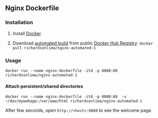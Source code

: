 ## Nginx Dockerfile


### Installation

1. Install [Docker](https://www.docker.com/).

2. Download [automated build](https://hub.docker.com/r/richardsonlima/nginx-automated-1/) from public [Docker Hub Registry](https://registry.hub.docker.com/): `docker pull richardsonlima/nginx-automated-1`

### Usage
    docker run --name nginx-dockerfile -itd -p 8080:80 richardsonlima/nginx-automated-1

#### Attach persistent/shared directories

    docker run --name nginx-dockerfile -itd -p 8080:80  -v ~/dev/mywebapp:/var/www/html richardsonlima/nginx-automated-1

After few seconds, open `http://<host>:8080` to see the welcome page.
